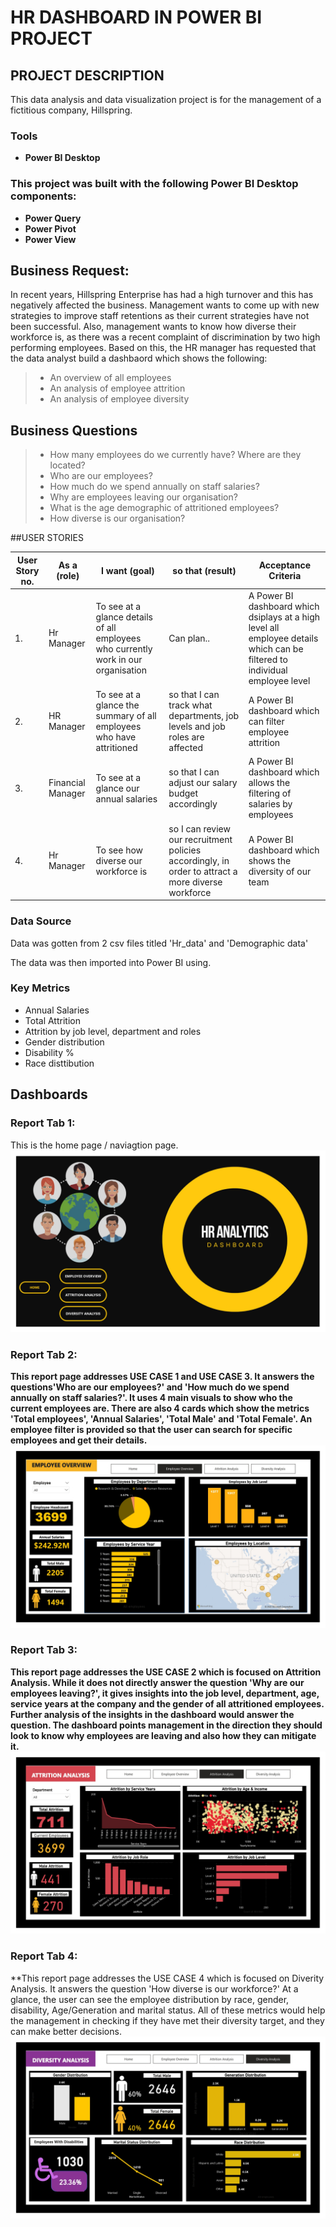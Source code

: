 # HR DASHBOARD IN POWER BI PROJECT

## PROJECT DESCRIPTION
This data analysis and data visualization project is for the management of a fictitious company, Hillspring.

### Tools
* **Power BI Desktop**

### This project was built with the following Power BI Desktop components:
* **Power Query**
* **Power Pivot**
* **Power View**


## Business Request:
In recent years, Hillspring Enterprise has had a high turnover and this has negatively affected the business. Management wants to come up with new strategies to improve staff retentions as their current strategies have not been successful. Also, management wants to know how diverse their workforce is, as there was a recent complaint of discrimination by two high performing employees. 
Based on this, the HR manager has requested that the data analyst build a dashbaord which shows the following:
>* An overview of all employees
>* An analysis of employee attrition
>* An analysis of employee diversity

## Business Questions
> * How many employees do we currently have? Where are they located?
> * Who are our employees?
> * How much do we spend annually on staff salaries?
> * Why are employees leaving our organisation?
> * What is the age demographic of attritioned employees?
> * How diverse is our organisation? 

##USER STORIES  

| User Story no. | As a (role) | I want (goal) | so that (result) | Acceptance Criteria |
|------| ------ | ---- | --- |--- |
| 1.  | Hr Manager | To see at a glance details of all employees who currently work in our organisation | Can plan.. | A Power BI dashboard which dsiplays at a high level all employee details which can be filtered to individual employee level |
| 2. | HR Manager | To see at a glance the summary of all employees who have attritioned | so that I can track what departments, job levels and job roles are affected | A Power BI dashboard which can filter employee attrition | 
| 3. | Financial Manager | To see at a glance our annual salaries | so that I can adjust our salary budget accordingly | A Power BI dashboard which allows the filtering of salaries by employees |
| 4. | Hr Manager | To see how diverse our workforce is | so I can review our recruitment policies accordingly, in order to attract a more diverse workforce | A Power BI dashboard which shows the diversity of our team | 

### Data Source
Data was gotten from 2 csv files titled 'Hr_data' and 'Demographic data'

The data was then imported into Power BI using. 

### Key Metrics
* Annual Salaries 
* Total Attrition
* Attrition by job level, department and roles
* Gender distribution
* Disability %
* Race disttibution 

## Dashboards
### Report Tab 1:
This is the home page / naviagtion page. 
![Dashboard](https://github.com/Jennie-Techie/HR-Data-visualization-with-Power-BI/blob/b350c72948ef401543889345e00317e1a1ae206a/HR%20Analytics%20Project_page-0001.jpg)

### Report Tab 2:
 
**This report page addresses USE CASE 1 and USE CASE 3. It answers the questions'Who are our employees?' and 'How much do we spend annually on staff salaries?'. 
It uses 4 main visuals to show who the current employees are. There are also 4 cards which show the metrics 'Total employees', 'Annual Salaries', 'Total Male' and 'Total Female'. An employee filter is provided so that the user can search for specific employees and get their details.** 
![Dashbaord](https://github.com/Jennie-Techie/HR-Data-visualization-with-Power-BI/blob/8d3c66bb0688f3d67314a9aca3a41f5a67b8a29c/HR%20Analytics%20Project_page-0002.jpg)

### Report Tab 3: 
**This report page addresses the USE CASE 2 which is focused on Attrition Analysis. While it does not directly answer the question 'Why are our employees leaving?', it gives insights into the job level, department, age, service years at the company and the gender of all attritioned employees. Further analysis of the insights in the dashboard would answer the question. The dashboard points management in the direction they should look to know why employees are leaving and also how they can mitigate it.**
![Dashboard](https://github.com/Jennie-Techie/HR-Data-visualization-with-Power-BI/blob/8d3c66bb0688f3d67314a9aca3a41f5a67b8a29c/HR%20Analytics%20Project_page-0003.jpg)

### Report Tab 4:
**This report page addresses the USE CASE 4 which is focused on Diverity Analysis. It answers the question 'How diverse is our workforce?' At a glance, the user can see the employee distribution by race, gender, disability, Age/Generation and marital status. All of these metrics would help the management in checking if they have met their diversity target, and they can make better decisions.
![Dashbaord](https://github.com/Jennie-Techie/HR-Data-visualization-with-Power-BI/blob/8d3c66bb0688f3d67314a9aca3a41f5a67b8a29c/HR%20Analytics%20Project_page-0004.jpg)
